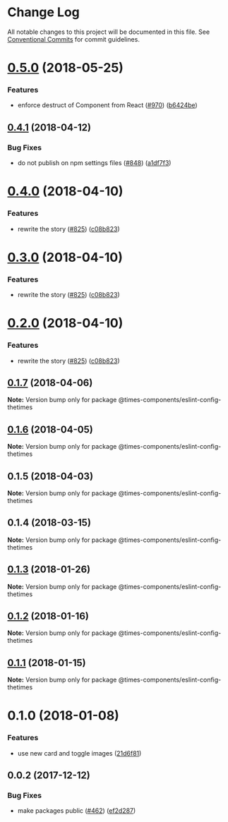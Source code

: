 # Change Log

All notable changes to this project will be documented in this file.
See [Conventional Commits](https://conventionalcommits.org) for commit guidelines.

<a name="0.5.0"></a>
# [0.5.0](https://github.com/newsuk/times-components/compare/@times-components/eslint-config-thetimes@0.4.1...@times-components/eslint-config-thetimes@0.5.0) (2018-05-25)


### Features

* enforce destruct of Component from React ([#970](https://github.com/newsuk/times-components/issues/970)) ([b6424be](https://github.com/newsuk/times-components/commit/b6424be))




<a name="0.4.1"></a>
## [0.4.1](https://github.com/newsuk/times-components/compare/@times-components/eslint-config-thetimes@0.4.0...@times-components/eslint-config-thetimes@0.4.1) (2018-04-12)


### Bug Fixes

* do not publish on npm settings files ([#848](https://github.com/newsuk/times-components/issues/848)) ([a1df7f3](https://github.com/newsuk/times-components/commit/a1df7f3))




<a name="0.4.0"></a>
# [0.4.0](https://github.com/newsuk/times-components/compare/@times-components/eslint-config-thetimes@0.1.7...@times-components/eslint-config-thetimes@0.4.0) (2018-04-10)


### Features

* rewrite the story ([#825](https://github.com/newsuk/times-components/issues/825)) ([c08b823](https://github.com/newsuk/times-components/commit/c08b823))




<a name="0.3.0"></a>
# [0.3.0](https://github.com/newsuk/times-components/compare/@times-components/eslint-config-thetimes@0.1.7...@times-components/eslint-config-thetimes@0.3.0) (2018-04-10)


### Features

* rewrite the story ([#825](https://github.com/newsuk/times-components/issues/825)) ([c08b823](https://github.com/newsuk/times-components/commit/c08b823))




<a name="0.2.0"></a>
# [0.2.0](https://github.com/newsuk/times-components/compare/@times-components/eslint-config-thetimes@0.1.7...@times-components/eslint-config-thetimes@0.2.0) (2018-04-10)


### Features

* rewrite the story ([#825](https://github.com/newsuk/times-components/issues/825)) ([c08b823](https://github.com/newsuk/times-components/commit/c08b823))




<a name="0.1.7"></a>
## [0.1.7](https://github.com/newsuk/times-components/compare/@times-components/eslint-config-thetimes@0.1.6...@times-components/eslint-config-thetimes@0.1.7) (2018-04-06)




**Note:** Version bump only for package @times-components/eslint-config-thetimes

<a name="0.1.6"></a>
## [0.1.6](https://github.com/newsuk/times-components/compare/@times-components/eslint-config-thetimes@0.1.5...@times-components/eslint-config-thetimes@0.1.6) (2018-04-05)




**Note:** Version bump only for package @times-components/eslint-config-thetimes

<a name="0.1.5"></a>
## 0.1.5 (2018-04-03)




**Note:** Version bump only for package @times-components/eslint-config-thetimes

<a name="0.1.4"></a>
## 0.1.4 (2018-03-15)




**Note:** Version bump only for package @times-components/eslint-config-thetimes

<a name="0.1.3"></a>
## [0.1.3](https://github.com/newsuk/times-components/compare/@times-components/eslint-config-thetimes@0.1.2...@times-components/eslint-config-thetimes@0.1.3) (2018-01-26)




**Note:** Version bump only for package @times-components/eslint-config-thetimes

<a name="0.1.2"></a>
## [0.1.2](https://github.com/newsuk/times-components/compare/@times-components/eslint-config-thetimes@0.1.1...@times-components/eslint-config-thetimes@0.1.2) (2018-01-16)




**Note:** Version bump only for package @times-components/eslint-config-thetimes

<a name="0.1.1"></a>
## [0.1.1](https://github.com/newsuk/times-components/compare/@times-components/eslint-config-thetimes@0.1.0...@times-components/eslint-config-thetimes@0.1.1) (2018-01-15)




**Note:** Version bump only for package @times-components/eslint-config-thetimes

<a name="0.1.0"></a>
# 0.1.0 (2018-01-08)


### Features

* use new card and toggle images ([21d6f81](https://github.com/newsuk/times-components/commit/21d6f81))




<a name="0.0.2"></a>
## 0.0.2 (2017-12-12)


### Bug Fixes

* make packages public ([#462](https://github.com/newsuk/times-components/issues/462)) ([ef2d287](https://github.com/newsuk/times-components/commit/ef2d287))
